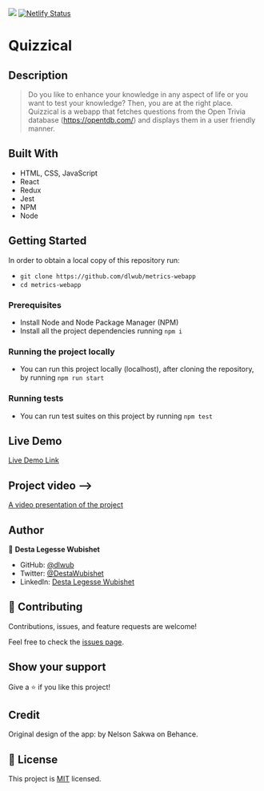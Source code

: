 ![](https://img.shields.io/badge/Microverse-blueviolet)
[![Netlify Status](https://api.netlify.com/api/v1/badges/e6847a02-055a-4bae-93e4-f894dfcb91a3/deploy-status)](https://app.netlify.com/sites/space-travellers-hub-desta-eva-peter/deploys)

# Quizzical

## Description

> Do you like to enhance your knowledge in any aspect of life or you want to test your knowledge? Then, you are at the right place. Quizzical is a webapp that fetches questions from the Open Trivia database (https://opentdb.com/) and displays them in a user friendly manner.

## Built With

- HTML, CSS, JavaScript
- React
- Redux
- Jest
- NPM
- Node

## Getting Started

In order to obtain a local copy of this repository run:

- `git clone https://github.com/dlwub/metrics-webapp`
- `cd metrics-webapp`

### Prerequisites

- Install Node and Node Package Manager (NPM)
- Install all the project dependencies running `npm i`

### Running the project locally

- You can run this project locally (localhost), after cloning the repository, by running `npm run start`

### Running tests

- You can run test suites on this project by running `npm test`

## Live Demo

[Live Demo Link](https://cheerful-daffodil-b41858.netlify.app/)

## Project video -->

[A video presentation of the project](https://www.loom.com/share/878730135f0242eb9f3fc1bbce51ff18)


## Author

👤 **Desta Legesse Wubishet**

- GitHub: [@dlwub](https://github.com/dlwub)
- Twitter: [@DestaWubishet](https://twitter.com/DestaWubishet)
- LinkedIn: [Desta Legesse Wubishet](linkedin.com/in/desta-legesse-w-509844213/) 

## 🤝 Contributing

Contributions, issues, and feature requests are welcome!

Feel free to check the [issues page](../../issues/).

## Show your support

Give a ⭐️ if you like this project!

## Credit
Original design of the app: by Nelson Sakwa on Behance.

## 📝 License

This project is [MIT](./LICENSE) licensed.
